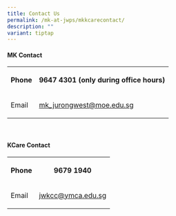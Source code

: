 ```yaml
---
title: Contact Us
permalink: /mk-at-jwps/mkkcarecontact/
description: ""
variant: tiptap
---
```

<h4>MK Contact</h4><table><tbody><tr><th rowspan="1" colspan="1"><p>Phone</p></th><th rowspan="1" colspan="1"><p>9647 4301 (only during office hours)</p></th></tr><tr><td rowspan="1" colspan="1"><p>Email</p></td><td rowspan="1" colspan="1"><p><a href="mailto:mk_jurongwest@moe.edu.sg" rel="noopener noreferrer nofollow" target="_blank">mk_jurongwest@moe.edu.sg</a></p></td></tr></tbody></table><p><br></p><h4>KCare Contact</h4><table><tbody><tr><th rowspan="1" colspan="1"><p>Phone</p></th><th rowspan="1" colspan="1"><p>9679 1940</p></th></tr><tr><td rowspan="1" colspan="1"><p>Email</p></td><td rowspan="1" colspan="1"><p><a href="mailto:jwkcc@ymca.edu.sg" rel="noopener noreferrer nofollow" target="_blank">jwkcc@ymca.edu.sg</a></p></td></tr></tbody></table><p></p>